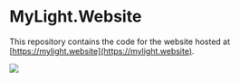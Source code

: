 # MyLight.Website

This repository contains the code for the website hosted at [https://mylight.website](https://mylight.website).

![](https://raw.githubusercontent.com/kevquirk/mylight.website/master/screenshot.png)